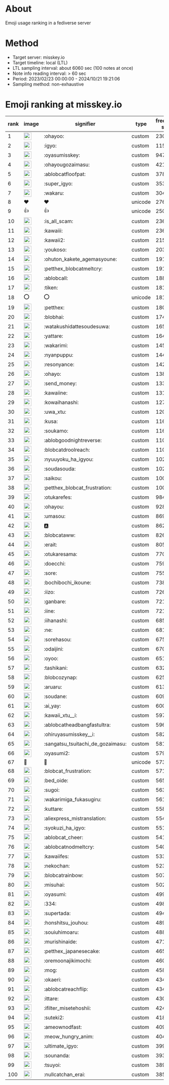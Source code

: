 # About
Emoji usage ranking in a fediverse server

# Method
- Target server: misskey.io
- Target timeline: local (LTL)
- LTL sampling interval: about 6060 sec (100 notes at once)
- Note info reading interval: > 60 sec
- Period: 2023/02/23 00:00:00 - 2024/10/21 19:21:06 
- Sampling method: non-exhaustive

# Emoji ranking at misskey.io

|rank|image|signifier|type|frequency score|
|----|----|----|----|----|
|1|<img height="24" src="https://misskey.io/emoji/ohayoo.webp">|:ohayoo:|custom|230889|
|2|<img height="24" src="https://misskey.io/emoji/igyo.webp">|:igyo:|custom|115940|
|3|<img height="24" src="https://misskey.io/emoji/oyasumisskey.webp">|:oyasumisskey:|custom|94769|
|4|<img height="24" src="https://misskey.io/emoji/ohayougozaimasu.webp">|:ohayougozaimasu:|custom|42131|
|5|<img height="24" src="https://misskey.io/emoji/ablobcatfloofpat.webp">|:ablobcatfloofpat:|custom|37823|
|6|<img height="24" src="https://misskey.io/emoji/super_igyo.webp">|:super_igyo:|custom|35351|
|7|<img height="24" src="https://misskey.io/emoji/wakaru.webp">|:wakaru:|custom|30497|
|8|❤|❤|unicode|27670|
|9|👍|👍|unicode|25032|
|10|<img height="24" src="https://misskey.io/emoji/is_all_scam.webp">|:is_all_scam:|custom|23644|
|11|<img height="24" src="https://misskey.io/emoji/kawaiii.webp">|:kawaiii:|custom|23602|
|12|<img height="24" src="https://misskey.io/emoji/kawaii2.webp">|:kawaii2:|custom|21579|
|13|<img height="24" src="https://misskey.io/emoji/youkoso.webp">|:youkoso:|custom|20364|
|14|<img height="24" src="https://misskey.io/emoji/ohuton_kakete_agemasyoune.webp">|:ohuton_kakete_agemasyoune:|custom|19153|
|15|<img height="24" src="https://misskey.io/emoji/petthex_blobcatmeltcry.webp">|:petthex_blobcatmeltcry:|custom|19115|
|16|<img height="24" src="https://misskey.io/emoji/ablobcall.webp">|:ablobcall:|custom|18820|
|17|<img height="24" src="https://misskey.io/emoji/tiken.webp">|:tiken:|custom|18173|
|18|⭕|⭕|unicode|18167|
|19|<img height="24" src="https://misskey.io/emoji/petthex.webp">|:petthex:|custom|18009|
|20|<img height="24" src="https://misskey.io/emoji/blobhai.webp">|:blobhai:|custom|17471|
|21|<img height="24" src="https://misskey.io/emoji/watakushidattesoudesuwa.webp">|:watakushidattesoudesuwa:|custom|16518|
|22|<img height="24" src="https://misskey.io/emoji/yattare.webp">|:yattare:|custom|16465|
|23|<img height="24" src="https://misskey.io/emoji/wakarimi.webp">|:wakarimi:|custom|14569|
|24|<img height="24" src="https://misskey.io/emoji/nyanpuppu.webp">|:nyanpuppu:|custom|14429|
|25|<img height="24" src="https://misskey.io/emoji/resonyance.webp">|:resonyance:|custom|14288|
|26|<img height="24" src="https://misskey.io/emoji/ohayo.webp">|:ohayo:|custom|13842|
|27|<img height="24" src="https://misskey.io/emoji/send_money.webp">|:send_money:|custom|13356|
|28|<img height="24" src="https://misskey.io/emoji/kawaiine.webp">|:kawaiine:|custom|13115|
|29|<img height="24" src="https://misskey.io/emoji/kowaihanashi.webp">|:kowaihanashi:|custom|12749|
|30|<img height="24" src="https://misskey.io/emoji/uwa_xtu.webp">|:uwa_xtu:|custom|12013|
|31|<img height="24" src="https://misskey.io/emoji/kusa.webp">|:kusa:|custom|11675|
|32|<img height="24" src="https://misskey.io/emoji/soukamo.webp">|:soukamo:|custom|11632|
|33|<img height="24" src="https://misskey.io/emoji/ablobgoodnightreverse.webp">|:ablobgoodnightreverse:|custom|11080|
|34|<img height="24" src="https://misskey.io/emoji/blobcatdroolreach.webp">|:blobcatdroolreach:|custom|11050|
|35|<img height="24" src="https://misskey.io/emoji/nyuuyoku_ha_igyou.webp">|:nyuuyoku_ha_igyou:|custom|10296|
|36|<img height="24" src="https://misskey.io/emoji/soudasouda.webp">|:soudasouda:|custom|10229|
|37|<img height="24" src="https://misskey.io/emoji/saikou.webp">|:saikou:|custom|10092|
|38|<img height="24" src="https://misskey.io/emoji/petthex_blobcat_frustration.webp">|:petthex_blobcat_frustration:|custom|10008|
|39|<img height="24" src="https://misskey.io/emoji/otukarefes.webp">|:otukarefes:|custom|9846|
|40|<img height="24" src="https://misskey.io/emoji/ohayou.webp">|:ohayou:|custom|9284|
|41|<img height="24" src="https://misskey.io/emoji/umasou.webp">|:umasou:|custom|8695|
|42|<img height="24" src="https://misskey.io/emoji/a.webp">|:a:|custom|8621|
|43|<img height="24" src="https://misskey.io/emoji/blobcataww.webp">|:blobcataww:|custom|8263|
|44|<img height="24" src="https://misskey.io/emoji/erait.webp">|:erait:|custom|8059|
|45|<img height="24" src="https://misskey.io/emoji/otukaresama.webp">|:otukaresama:|custom|7708|
|46|<img height="24" src="https://misskey.io/emoji/doecchi.webp">|:doecchi:|custom|7590|
|47|<img height="24" src="https://misskey.io/emoji/sore.webp">|:sore:|custom|7554|
|48|<img height="24" src="https://misskey.io/emoji/bochibochi_ikoune.webp">|:bochibochi_ikoune:|custom|7382|
|49|<img height="24" src="https://misskey.io/emoji/iizo.webp">|:iizo:|custom|7263|
|50|<img height="24" src="https://misskey.io/emoji/ganbare.webp">|:ganbare:|custom|7217|
|51|<img height="24" src="https://misskey.io/emoji/iine.webp">|:iine:|custom|7215|
|52|<img height="24" src="https://misskey.io/emoji/iihanashi.webp">|:iihanashi:|custom|6857|
|53|<img height="24" src="https://misskey.io/emoji/ne.webp">|:ne:|custom|6819|
|54|<img height="24" src="https://misskey.io/emoji/sorehasou.webp">|:sorehasou:|custom|6757|
|55|<img height="24" src="https://misskey.io/emoji/odaijini.webp">|:odaijini:|custom|6701|
|56|<img height="24" src="https://misskey.io/emoji/oyoo.webp">|:oyoo:|custom|6511|
|57|<img height="24" src="https://misskey.io/emoji/tashikani.webp">|:tashikani:|custom|6327|
|58|<img height="24" src="https://misskey.io/emoji/blobcozynap.webp">|:blobcozynap:|custom|6257|
|59|<img height="24" src="https://misskey.io/emoji/aruaru.webp">|:aruaru:|custom|6131|
|60|<img height="24" src="https://misskey.io/emoji/soudane.webp">|:soudane:|custom|6094|
|61|<img height="24" src="https://misskey.io/emoji/ai_yay.webp">|:ai_yay:|custom|6003|
|62|<img height="24" src="https://misskey.io/emoji/kawaii_xtu__i.webp">|:kawaii_xtu__i:|custom|5979|
|63|<img height="24" src="https://misskey.io/emoji/ablobcatheadbangfastultra.webp">|:ablobcatheadbangfastultra:|custom|5962|
|64|<img height="24" src="https://misskey.io/emoji/ohiruyasumisskey__i.webp">|:ohiruyasumisskey__i:|custom|5824|
|65|<img height="24" src="https://misskey.io/emoji/sangatsu_tsuitachi_de_gozaimasu.webp">|:sangatsu_tsuitachi_de_gozaimasu:|custom|5818|
|66|<img height="24" src="https://misskey.io/emoji/oyasumi2.webp">|:oyasumi2:|custom|5797|
|67|🎉|🎉|unicode|5736|
|68|<img height="24" src="https://misskey.io/emoji/blobcat_frustration.webp">|:blobcat_frustration:|custom|5715|
|69|<img height="24" src="https://misskey.io/emoji/bed_oide.webp">|:bed_oide:|custom|5658|
|70|<img height="24" src="https://misskey.io/emoji/sugoi.webp">|:sugoi:|custom|5634|
|71|<img height="24" src="https://misskey.io/emoji/wakarimiga_fukasugiru.webp">|:wakarimiga_fukasugiru:|custom|5610|
|72|<img height="24" src="https://misskey.io/emoji/kuttare.webp">|:kuttare:|custom|5585|
|73|<img height="24" src="https://misskey.io/emoji/aliexpress_mistranslation.webp">|:aliexpress_mistranslation:|custom|5548|
|74|<img height="24" src="https://misskey.io/emoji/syokuzi_ha_igyo.webp">|:syokuzi_ha_igyo:|custom|5514|
|75|<img height="24" src="https://misskey.io/emoji/ablobcat_cheer.webp">|:ablobcat_cheer:|custom|5416|
|76|<img height="24" src="https://misskey.io/emoji/ablobcatnodmeltcry.webp">|:ablobcatnodmeltcry:|custom|5409|
|77|<img height="24" src="https://misskey.io/emoji/kawaiifes.webp">|:kawaiifes:|custom|5331|
|78|<img height="24" src="https://misskey.io/emoji/nekochan.webp">|:nekochan:|custom|5233|
|79|<img height="24" src="https://misskey.io/emoji/blobcatrainbow.webp">|:blobcatrainbow:|custom|5078|
|80|<img height="24" src="https://misskey.io/emoji/misuhai.webp">|:misuhai:|custom|5025|
|81|<img height="24" src="https://misskey.io/emoji/oyasumi.webp">|:oyasumi:|custom|4999|
|82|<img height="24" src="https://misskey.io/emoji/334.webp">|:334:|custom|4981|
|83|<img height="24" src="https://misskey.io/emoji/supertada.webp">|:supertada:|custom|4941|
|84|<img height="24" src="https://misskey.io/emoji/honshitsu_jouhou.webp">|:honshitsu_jouhou:|custom|4892|
|85|<img height="24" src="https://misskey.io/emoji/souiuhimoaru.webp">|:souiuhimoaru:|custom|4887|
|86|<img height="24" src="https://misskey.io/emoji/murishinaide.webp">|:murishinaide:|custom|4714|
|87|<img height="24" src="https://misskey.io/emoji/petthex_japanesecake.webp">|:petthex_japanesecake:|custom|4655|
|88|<img height="24" src="https://misskey.io/emoji/oremoonajikimochi.webp">|:oremoonajikimochi:|custom|4605|
|89|<img height="24" src="https://misskey.io/emoji/mog.webp">|:mog:|custom|4583|
|90|<img height="24" src="https://misskey.io/emoji/okaeri.webp">|:okaeri:|custom|4342|
|91|<img height="24" src="https://misskey.io/emoji/ablobcatreachflip.webp">|:ablobcatreachflip:|custom|4341|
|92|<img height="24" src="https://misskey.io/emoji/ittare.webp">|:ittare:|custom|4309|
|93|<img height="24" src="https://misskey.io/emoji/ifilter_misetehoshii.webp">|:ifilter_misetehoshii:|custom|4247|
|94|<img height="24" src="https://misskey.io/emoji/suteki2.webp">|:suteki2:|custom|4184|
|95|<img height="24" src="https://misskey.io/emoji/ameownodfast.webp">|:ameownodfast:|custom|4090|
|96|<img height="24" src="https://misskey.io/emoji/meow_hungry_anim.webp">|:meow_hungry_anim:|custom|4049|
|97|<img height="24" src="https://misskey.io/emoji/ultimate_igyo.webp">|:ultimate_igyo:|custom|3999|
|98|<img height="24" src="https://misskey.io/emoji/sounanda.webp">|:sounanda:|custom|3936|
|99|<img height="24" src="https://misskey.io/emoji/tsuyoi.webp">|:tsuyoi:|custom|3896|
|100|<img height="24" src="https://misskey.io/emoji/nullcatchan_erai.webp">|:nullcatchan_erai:|custom|3855|
